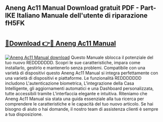 ## Aneng Ac11 Manual Download gratuit PDF - Part-lKE Italiano Manuale dell'utente di riparazione fH5FK

# <h2><a href="http://df9rax.blite.top/?on=Aneng+Ac11+Manual">🔗Download 👉🔴 Aneng Ac11 Manual</a></h2>

[![Aneng Ac11 Manual download](https://i.imgur.com/lujVjoI.png)](http://df9rax.blite.top/?on=Aneng+Ac11+Manual)
Questo Manuale sblocca il potenziale del tuo nuovo REDDDDDDD. Scopri le sue caratteristiche, impara come installarlo, gestirlo e mantenerlo senza problemi. Compatibile con una varietà di dispositivi questo Aneng Ac11 Manual si integra perfettamente con una varietà di dispositivi e piattaforme. Le funzionalità REDDDDDDD includono L'autenticazione biometrica, L'integrazione della Casa Intelligente, gli aggiornamenti automatici e una Dashboard personalizzata, tutte accessibili tramite L'interfaccia elegante e intuitiva. Riteniamo che Aneng Ac11 Manual sia stata una guida essenziale alla tua ricerca per comprendere le caratteristiche e le capacità del tuo nuovo articolo. Se hai bisogno di aiuto o hai domande, il nostro team di assistenza clienti è sempre a tua disposizione.
